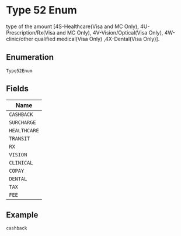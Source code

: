 
# Type 52 Enum

type of the amount [4S-Healthcare(Visa and MC Only), 4U-Prescription/Rx(Visa and MC Only), 4V-Vision/Optical(Visa Only), 4W-clinic/other qualified medical(Visa Only) ,4X-Dental(Visa Only)].

## Enumeration

`Type52Enum`

## Fields

| Name |
|  --- |
| `CASHBACK` |
| `SURCHARGE` |
| `HEALTHCARE` |
| `TRANSIT` |
| `RX` |
| `VISION` |
| `CLINICAL` |
| `COPAY` |
| `DENTAL` |
| `TAX` |
| `FEE` |

## Example

```
cashback
```

